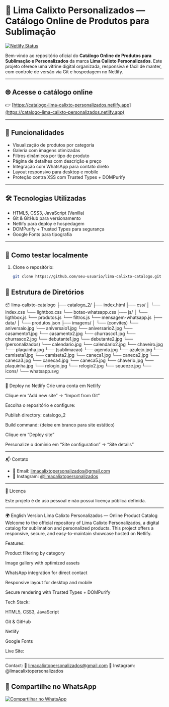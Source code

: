 # 🎨 Lima Calixto Personalizados — Catálogo Online de Produtos para Sublimação

[![Netlify Status](https://api.netlify.com/api/v1/badges/YOUR_BADGE_ID/deploy-status)](https://app.netlify.com/sites/catalogo-marli/deploys)

Bem-vindo ao repositório oficial do **Catálogo Online de Produtos para Sublimação e Personalizados** da marca **Lima Calixto Personalizados**. Este projeto oferece uma vitrine digital organizada, responsiva e fácil de manter, com controle de versão via Git e hospedagem no Netlify.

---

## 🌐 Acesse o catálogo online

👉 [https://catalogo-lima-calixto-personalizados.netlify.app](https://catalogo-lima-calixto-personalizados.netlify.app)

---

## 🧩 Funcionalidades

- Visualização de produtos por categoria
- Galeria com imagens otimizadas
- Filtros dinâmicos por tipo de produto
- Página de detalhes com descrição e preço
- Integração com WhatsApp para contato direto
- Layout responsivo para desktop e mobile
- Proteção contra XSS com Trusted Types + DOMPurify

---

## 🛠️ Tecnologias Utilizadas

- HTML5, CSS3, JavaScript (Vanilla)
- Git & GitHub para versionamento
- Netlify para deploy e hospedagem
- DOMPurify + Trusted Types para segurança
- Google Fonts para tipografia

---

## 🚀 Como testar localmente

1. Clone o repositório:
   ```bash
   git clone https://github.com/seu-usuario/lima-calixto-catalogo.git


## 📁 Estrutura de Diretórios

📦 lima-calixto-catalogo
├── catalogo_2/
├── index.html
├── css/
│   └── index.css
	└── lightbox.css
	└── botao-whatsapp.css
├── js/
│   └── ligthbox.js
	└── produtos.js
	└── filtros.js
	└── mensagem-whatsapp.js
├── data/
│   └── produtos.json
├── imagens/
│   └── (convites)
			└── aniversaio.jpg
			└── aniversaio1.jpg
			└── aniversario2.jpg
			└── casamento1.jpg
			└── casamento2.jpg
			└── churrasco1.jpg
			└── churrasco2.jpg
			└── debutante1.jpg
			└── debutante2.jpg
	└── (personalizados)
			└── calendario.jpg
			└── calendario2.jpg
			└── chaveiro.jpg
			└── plaquinha.jpg
	└── (sublimacao)
			└── agenda.jpg
			└── azulejo.jpg
			└── camiseta1.jpg
			└── camiseta2.jpg
			└── caneca1.jpg
			└── caneca2.jpg
			└── caneca3.jpg
			└── caneca4.jpg
			└── caneca5.jpg
			└── chaverio.jpg
			└── plaquinha.jpg
			└── relogio.jpg
			└── relogio2.jpg
			└── squeeze.jpg
└── icons/
    └── whatsapp.svg

---

🚀 Deploy no Netlify
Crie uma conta em Netlify

Clique em “Add new site” → “Import from Git”

Escolha o repositório e configure:

Publish directory: catalogo_2

Build command: (deixe em branco para site estático)

Clique em “Deploy site”

Personalize o domínio em “Site configuration” → “Site details”

---

📬 Contato

- 📧 Email: [limacalixtopersonalizados@gmail.com](mailto:limacalixtopersonalizados@gmail.com)  
- 📱 Instagram: [@limacalixtopersonalizados](https://instagram.com/limacalixtopersonalizados)

---

📄 Licença

Este projeto é de uso pessoal e não possui licença pública definida.

---

🌍 English Version
Lima Calixto Personalizados — Online Product Catalog
Welcome to the official repository of Lima Calixto Personalizados, a digital catalog for sublimation and personalized products. This project offers a responsive, secure, and easy-to-maintain showcase hosted on Netlify.

Features:

Product filtering by category

Image gallery with optimized assets

WhatsApp integration for direct contact

Responsive layout for desktop and mobile

Secure rendering with Trusted Types + DOMPurify

Tech Stack:

HTML5, CSS3, JavaScript

Git & GitHub

Netlify

Google Fonts

Live Site:

---

Contact: 
📧 limacalixtopersonalizados@gmail.com 
📱 Instagram: @limacalixtopersonalizados


## 📲 Compartilhe no WhatsApp
[![Compartilhar no WhatsApp](https://img.shields.io/badge/Compartilhar%20no%20WhatsApp-25D366?style=for-the-badge&logo=whatsapp&logoColor=white)](https://api.whatsapp.com/send?text=🎁%20Conheça%20o%20cat%C3%A1logo%20da%20Lima%20Calixto%20Personalizados!%20Tem%20presentes%20feitos%20com%20amor%20para%20todas%20as%20ocasi%C3%B5es:%20sublima%C3%A7%C3%A3o,%20convites,%20lembrancinhas%20e%20muito%20mais.%20Acesse%20agora:%20https%3A%2F%2Fcatalogo-marli.netlify.app%20💖)

